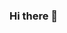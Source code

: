### Hi there 👋

<!--
**microsud/microsud** is a ✨ _special_ ✨ repository because its `README.md` (this file) appears on your GitHub profile.

[![github stats](https://github-readme-stats.vercel.app/api?username=microsud)](https://github.com/anuraghazra/github-readme-stats)

Here are some ideas to get you started:

- 🔭 I’m currently working on ...
- 🌱 I’m currently learning ...
- 👯 I’m looking to collaborate on ...
- 🤔 I’m looking for help with ...
- 💬 Ask me about ...
- 📫 How to reach me: ...
- 😄 Pronouns: ...
- ⚡ Fun fact: ...
-->
